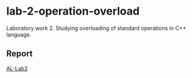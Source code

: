 # lab-2-operation-overload
Laboratory work 2. Studying overloading of standard operations in C++ language.

## Report
[AL-Lab2](https://drive.google.com/file/d/1ElmquJ7MGEgow6qPttMbEQzCovD75HyF/view?usp=sharing)
